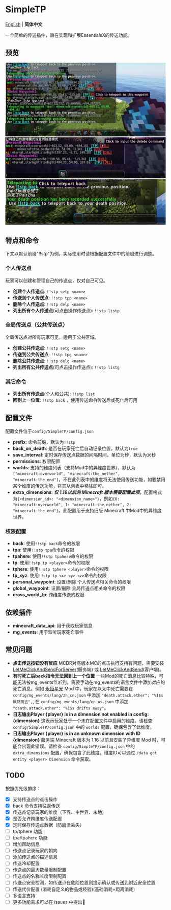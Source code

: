 # SimpleTP
[English](README.md) | **简体中文**

一个简单的传送插件，旨在实现和扩展EssentialsX的传送功能。

## 预览
![传送按钮](image/README/1754197051138.png)
![删除按钮](image/README/1754125441339.png)
![死亡返回](image/README/1754197144539.png)

## 特点和命令
下文以默认前缀"!!stp"为例，实际使用时请根据配置文件中的前缀进行调整。

### 个人传送点
玩家可以创建和管理自己的传送点，仅对自己可见。
- **创建个人传送点**: `!!stp setp <name>`
- **传送到个人传送点**: `!!stp tpp <name>`
- **删除个人传送点**: `!!stp delp <name>`
- **列出所有个人传送点**(可点击操作传送点): `!!stp listp`

### 全局传送点（公共传送点）
全局传送点对所有玩家可见，适用于公共区域。
- **创建公共传送点**: `!!stp setg <name>`
- **传送到公共传送点**: `!!stp tpg <name>`
- **删除公共传送点**: `!!stp delg <name>`
- **列出所有公共传送点**(可点击操作传送点): `!!stp listg`

### 其它命令
- **列出所有传送点**(个人和公共): `!!stp list`
- **回到上一位置**: `!!stp back` ，使用传送命令传送后或死亡后可用



## 配置文件
配置文件位于`config/SimpleTP/config.json`
- **prefix**: 命令前缀，默认为`!!stp`
- **back_on_death**: 是否在玩家死亡后自动记录位置，默认为`true`
- **save_interval**: 定时保存传送点数据的间隔时间，单位为秒，默认为`30`秒
- **permissions**: 权限配置
- **worlds**: 支持的维度列表（支持Mod中的异维度世界），默认为`["minecraft:overworld", "minecraft:the_nether", "minecraft:the_end"]`，不在此列表中的维度将无法使用传送功能，如要禁用某个维度的传送功能，将其从列表中移除即可。
- **extra_dimensions**: ***仅 1.16以前的 Minecraft 版本需要配置此项***，配置格式为`{<dimension_id>: "<dimension_name>"}`，例如`{0: "minecraft:overworld", 1: "minecraft:the_nether", 2: "minecraft:the_end"}`。此配置用于支持旧版 Minecraft 中Mod中的异维度世界。

### 权限配置
- **back**: 使用`!!stp back`命令的权限
- **tpa**: 使用`!!stp tpa`命令的权限
- **tpahere**: 使用`!!stp tpahere`命令的权限
- **tp**: 使用`!!stp tp <player>`命令的权限
- **tphere**: 使用`!!stp tphere <player>`命令的权限
- **tp_xyz**: 使用`!!stp tp <x> <y> <z>`命令的权限
- **personal_waypoint**: 设置/删除 个人传送点相关命令的权限
- **global_waypoint**: 设置/删除 全局传送点相关命令的权限
- **cross_world_tp**: 跨维度传送的权限


## 依赖插件
- **minecraft_data_api**: 用于获取玩家信息
- **mg_events**: 用于监听玩家死亡事件


## 常见问题
- **点击传送按钮没有反应**
    MCDR对高版本MC的点击执行支持有问题，需要安装 [LetMeClickAndSendForServer](https://github.com/Fallen-Breath/LetMeClickAndSendForServer)(服务端) 或 [LetMeClickAndSend](https://github.com/Fallen-Breath/LetMeClickAndSend)(客户端)。
- **有时死亡后back指令无法回到上一个位置**
    一些Mod的死亡消息比较特殊，可能无法被mg_events监听到。需要手动在mg_events的语言文件中添加对应的死亡消息。例如 [永恒星光](https://www.curseforge.com/minecraft/mc-mods/eternal-starlight) Mod 中，玩家在以太中死亡需要在 `config/mg_events/lang/zh_cn.json` 中添加 `"death.attack.ether": "%1$s飘然而去",`, 在 `config/mg_events/lang/en_us.json` 中添加 `"death.attack.ether": "%1$s drifts away"`。
- **日志输出Player {player} is in a dimension not enabled in config: {dimension}**
    这表示玩家处于一个未在配置文件中启用的维度。请检查 `config/SimpleTP/config.json` 中的 `worlds` 配置，确保包含了此维度。
- **日志输出Player {player} is in an unknown dimension with ID {dimension}**
    服务端 Minecraft 版本为 1.16 以前且安装了异维度 Mod 时，可能会出现此错误。请检查 `config/SimpleTP/config.json` 中的 `extra_dimensions` 配置，确保包含了此维度。维度ID可以通过 `/data get entity <player> Dimension` 命令获取。

## TODO
按照优先级排序：
- [x] 支持传送点的点击操作
- [x] back 命令支持往返传送
- [x] 传送点记录玩家的维度（下界、主世界、末地）
- [x] 是否允许跨维度传送配置
- [x] 定时保存传送点数据（防崩溃丢失）
- [ ] tp/tphere 功能
- [ ] tpa/tpahere 功能
- [ ] 增加帮助信息
- [ ] 传送点记录玩家的朝向
- [ ] 添加传送点的描述信息
- [ ] 传送冷却配置
- [ ] 传送点的最大数量限制配置
- [ ] 传送点的名称长度限制配置
- [ ] 传送点安全检测，如传送点在危险位置则提示确认或传送到附近安全位置
- [ ] 传送代价配置 (消耗自定义的物品或经验)(基础消耗+距离消耗)
- [ ] 多语言支持
- [ ] 更多功能需求可以在 issues 中提出🚀
